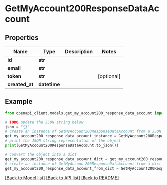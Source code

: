 # GetMyAccount200ResponseDataAccount


## Properties

Name | Type | Description | Notes
------------ | ------------- | ------------- | -------------
**id** | **str** |  | 
**email** | **str** |  | 
**token** | **str** |  | [optional] 
**created_at** | **datetime** |  | 

## Example

```python
from openapi_client.models.get_my_account200_response_data_account import GetMyAccount200ResponseDataAccount

# TODO update the JSON string below
json = "{}"
# create an instance of GetMyAccount200ResponseDataAccount from a JSON string
get_my_account200_response_data_account_instance = GetMyAccount200ResponseDataAccount.from_json(json)
# print the JSON string representation of the object
print(GetMyAccount200ResponseDataAccount.to_json())

# convert the object into a dict
get_my_account200_response_data_account_dict = get_my_account200_response_data_account_instance.to_dict()
# create an instance of GetMyAccount200ResponseDataAccount from a dict
get_my_account200_response_data_account_from_dict = GetMyAccount200ResponseDataAccount.from_dict(get_my_account200_response_data_account_dict)
```
[[Back to Model list]](../README.md#documentation-for-models) [[Back to API list]](../README.md#documentation-for-api-endpoints) [[Back to README]](../README.md)


